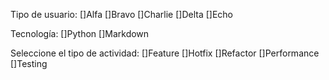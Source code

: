 Tipo de usuario:
[]Alfa
[]Bravo
[]Charlie
[]Delta
[]Echo

Tecnología:
[]Python
[]Markdown

Seleccione el tipo de actividad:
[]Feature
[]Hotfix
[]Refactor
[]Performance
[]Testing
